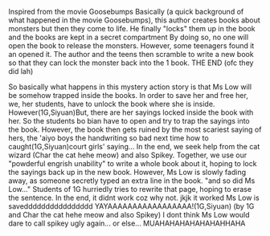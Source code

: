 Inspired from the movie Goosebumps
Basically (a quick background of what happened in the movie Goosebumps), this author creates books about monsters but then they come to life. He finally "locks" them up in the book and the books are kept in a secret compartment
By doing so, no one will open the book to release the monsters. However, some teenagers found it an opened it. The author and the teens then scramble to write a new book so that they can lock the monster back into the 1 book. THE END (ofc they did lah)
 
So basically what happens in this mystery action story is that Ms Low will be somehow trapped inside the books. In order to save her and free her, we, her students, have to unlock the book where she is inside.
However(1G,Siyuan)But, there are her sayings locked inside the book with her. So the students bo bian have to open and try to trap the sayings into the book.
However, the book then gets ruined by the most scariest saying of hers, the 'aiyo boys the handwriting so bad next time how to caught(1G,Siyuan)court girls' saying... 
In the end, we seek help from the cat wizard (Char the cat hehe meow) and also Spikey. Together, we use our "powderful engrish unability" to write a whole book about it, hoping to lock the sayings back up in the new book.
However, Ms Low is slowly fading away, as someone secretly typed an extra line in the book. "and so did Ms Low..." Students of 1G hurriedly tries to rewrite that page, hoping to erase the sentence. 
In the end, it didnt work coz why not.  jkjk it worked Ms Low is savedddddddddddddddd YAYAAAAAAAAAAAAAAAAA!(1G,Siyuan) (by 1G and Char the cat hehe meow and also Spikey) 
I dont think Ms Low would dare to call spikey ugly again... or else... MUAHAHAHAHAHAHAHHAHA
